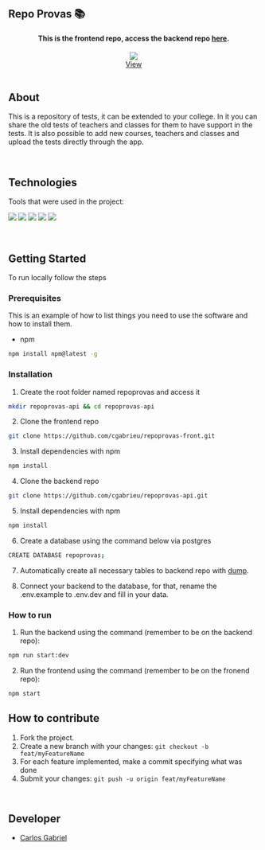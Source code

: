 ## Repo Provas 📚

<div align="center">
  <h4>This is the frontend repo, access the backend repo <a href="https://github.com/cgabrieu/repoprovas-api">here</a>.</h4>
  <a href="https://repoprovas-front-sigma.vercel.app/">
    <img src="https://user-imaaages.githubusercontent.com/25062334/144354678-760db174-fabb-41d1-a997-db36a92d044b.gif">
  </a>
    <br />
    <a href="https://repoprovas-front-sigma.vercel.app/">View</a>
    <br />
</div>
  
<br/>

## About

This is a repository of tests, it can be extended to your college. In it you can share the old tests of teachers and classes for them to have support in the tests. It is also possible to add new courses, teachers and classes and upload the tests directly through the app.
    
<br/>

## Technologies

Tools that were used in the project:
<p>
  <img src='https://img.shields.io/badge/React-000000?style=for-the-badge&logo=react'>
  <img src='https://img.shields.io/badge/styled--components-000000?style=for-the-badge&logo=styled-components'>
  <img src='https://img.shields.io/badge/eslint-000000?style=for-the-badge&logo=eslint&logoColor=482fbd'>
  <img src='https://img.shields.io/badge/npm-000000?style=for-the-badge&logo=npm'>
  <img src='https://img.shields.io/badge/Vercel-000000?style=for-the-badge&logo=vercel'>
</p>
  
<br/>

## Getting Started

To run locally follow the steps

### Prerequisites

This is an example of how to list things you need to use the software and how to install them.
* npm
```sh
npm install npm@latest -g
```

### Installation

1. Create the root folder named repoprovas and access it
```sh
mkdir repoprovas-api && cd repoprovas-api
```
2. Clone the frontend repo
```sh
git clone https://github.com/cgabrieu/repoprovas-front.git
```
3. Install dependencies with npm
```sh
npm install
```
4. Clone the backend repo
```sh
git clone https://github.com/cgabrieu/repoprovas-api.git
```
5. Install dependencies with npm
```sh
npm install
```
6. Create a database using the command below via postgres
```sh
CREATE DATABASE repoprovas;
```
7. Automatically create all necessary tables to backend repo with <a href="https://github.com/cgabrieu/repoprovas-api/blob/main/dump.sql">dump</a>. 

8. Connect your backend to the database, for that, rename the .env.example to .env.dev and fill in your data.

### How to run

1. Run the backend using the command (remember to be on the backend repo): 
```sh
npm run start:dev
```
2. Run the frontend using the command (remember to be on the fronend repo): 
```sh
npm start
```

## How to contribute

1. Fork the project.
2. Create a new branch with your changes: `git checkout -b feat/myFeatureName`
3. For each feature implemented, make a commit specifying what was done
4. Submit your changes: `git push -u origin feat/myFeatureName`

<br/>

## Developer

* [Carlos Gabriel](https://github.com/cgabrieu)


